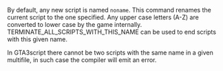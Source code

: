 By default, any new script is named `noname`. This command renames the current script to the one specified. Any upper case letters (A-Z) are converted to lower case by the game internally. TERMINATE_ALL_SCRIPTS_WITH_THIS_NAME can be used to end scripts with this given name.

In GTA3script there cannot be two scripts with the same name in a given multifile, in such case the compiler will emit an error.
